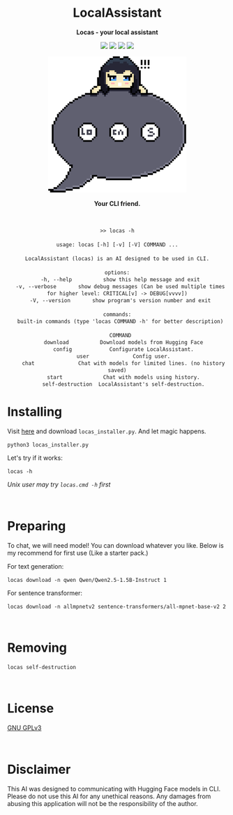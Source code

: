 <div align="center">

# LocalAssistant

**Locas - your local assistant**

[![][latest-release-shield]][latest-release-url]
[![][latest-commit-shield]][latest-commit-url]
[![][pypi-shield]][pypi-url]
[![][python-shield]][python-url]

[latest-release-shield]: https://badgen.net/github/release/Linos1391/LocalAssistant/development?icon=github
[latest-release-url]: https://github.com/Linos1391/LocalAssistant/releases/latest
[latest-commit-shield]: https://badgen.net/github/last-commit/Linos1391/LocalAssistant/main?icon=github
[latest-commit-url]: https://github.com/Linos1391/LocalAssistant/commits/main
[pypi-shield]: https://img.shields.io/badge/pypi-LocalAssistant-blue
[pypi-url]: https://pypi.org/project/LocalAssistant/
[python-shield]: https://img.shields.io/badge/python-3.10+-yellow
[python-url]: https://www.python.org/downloads/

![icon](https://github.com/Linos1391/LocalAssistant/blob/main/asset/icon.png?raw=true)

**Your CLI friend.**

<br>

```
>> locas -h

usage: locas [-h] [-v] [-V] COMMAND ...

LocalAssistant (locas) is an AI designed to be used in CLI.

options:
  -h, --help          show this help message and exit
  -v, --verbose       show debug messages (Can be used multiple times for higher level: CRITICAL[v] -> DEBUG[vvvv])
  -V, --version       show program's version number and exit

commands:
  built-in commands (type 'locas COMMAND -h' for better description)

  COMMAND
    download          Download models from Hugging Face
    config            Configurate LocalAssistant.
    user              Config user.
    chat              Chat with models for limited lines. (no history saved)
    start             Chat with models using history.
    self-destruction  LocalAssistant's self-destruction.
```

</div>

# Installing

Visit [here](https://github.com/Linos1391/LocalAssistant/releases) and download `locas_installer.py`. And let magic happens.
```
python3 locas_installer.py
```

Let's try if it works:
```
locas -h
```
*Unix user may try `locas.cmd -h` first*

<br>

# Preparing

To chat, we will need model! You can download whatever you like. Below is my recommend for first use (Like a starter pack.)

For text generation:
```
locas download -n qwen Qwen/Qwen2.5-1.5B-Instruct 1
```

For sentence transformer:
```
locas download -n allmpnetv2 sentence-transformers/all-mpnet-base-v2 2
```

<br>

# Removing

```
locas self-destruction
```

<br>

# License

[GNU GPLv3](LICENSE)

<br>

# Disclaimer

This AI was designed to communicating with Hugging Face models in CLI. Please do not use this AI for any unethical reasons. Any damages from abusing this application will not be the responsibility of the author.
